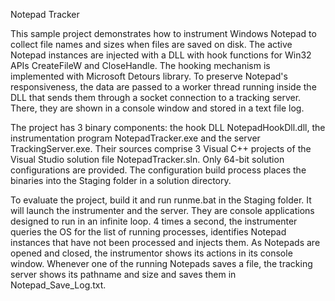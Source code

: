 Notepad Tracker

This sample project demonstrates how to instrument Windows Notepad
to collect file names and sizes when files are saved on disk. The 
active Notepad instances are injected with a DLL with hook functions
for Win32 APIs CreateFileW and CloseHandle. The hooking mechanism is 
implemented with Microsoft Detours library. To preserve Notepad's 
responsiveness, the data are passed to a worker thread running inside
the DLL that sends them through a socket connection to a tracking 
server. There, they are shown in a console window and stored in a 
text file log.

The project has 3 binary components: the hook DLL NotepadHookDll.dll,
the instrumentation program NotepadTracker.exe and the server 
TrackingServer.exe. Their sources comprise 3 Visual C++ projects of
the Visual Studio solution file NotepadTracker.sln. Only 64-bit 
solution configurations are provided. The configuration build process
places the binaries into the Staging folder in a solution directory.

To evaluate the project, build it and run runme.bat in the Staging 
folder. It will launch the instrumenter and the server. They are 
console applications designed to run in an infinite loop. 4 times 
a second, the instrumenter queries the OS for the list of running 
processes, identifies Notepad instances that have not been processed
and injects them. As Notepads are opened and closed, the instrumentor 
shows its actions in its console window. Whenever one of the running
Notepads saves a file, the tracking server shows its pathname and 
size and saves them in Notepad_Save_Log.txt.





